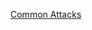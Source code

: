 [Common Attacks]([https://tryhackme.com/room/hipflask](https://tryhackme.com/room/commonattacks))  
